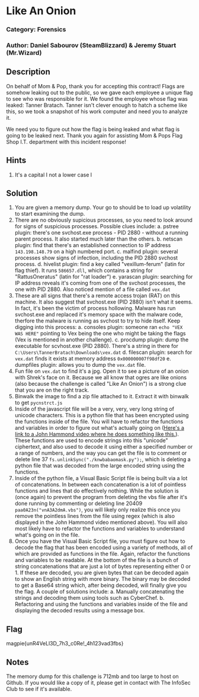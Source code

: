 # Like An Onion
### Category: Forensics
### Author: Daniel Sabourov (SteamBlizzard) & Jeremy Stuart (Mr.Wizard)

## Description
On behalf of Mom & Pop, thank you for accepting this contract!  Flags are somehow leaking out to the public, so we gave each employee a unique flag to see who was responsible for it.  We found the employee whose flag was leaked: Tanner Bratach.  Tanner isn't clever enough to hatch a scheme like this, so we took a snapshot of his work computer and  need you to analyze it.

We need you to figure out how the flag is being leaked and what flag is going to be leaked next.  Thank you again for assisting Mom & Pops Flag Shop I.T. department with this incident response!


## Hints
1. It's a capital I not a lower case l


## Solution
1. You are given a memory dump.  Your go to should be to load up volatility to start examining the dump.
2. There are no obviously supicious processes, so you need to look around for signs of suspicious processes.  Possible clues include:
    a. pstree plugin: there's one svchost.exe process - PID 2880 - without a running parent process.  It also started much later than the others.
    b. netscan plugin: find that there's an established connection to IP address `143.198.148.79` on a high numbered port.
    c. malfind plugin: several processes show signs of infection, including the PID 2880 svchost process.
    d. hivelist plugin: find a key called "vexillum-ferum" (latin for flag thief).  It runs `586657.dll`, which contains a string for "RattusOneratus" (latin for "rat loader")
    e. yarascan plugin: searching for IP address reveals it's coming from one of the svchost processes, the one with PID 2880.  Also noticed mention of a file called `vex.dat`
3. These are all signs that there's a remote access trojan (RAT) on this machine.  It also suggest that svchost.exe (PID 2880) isn't what it seems.  In fact, it's been the victim of process hollowing.  Malware has run svchost.exe and replaced it's memory space with the malware code, therfore the malware is running as svchost to try to hide itself.  Keep digging into this process:
    a. consoles plugin: someone ran `echo "VEX WAS HERE"` pointing to Vex being the one who might be taking the flags (Vex is mentioned in another challenge).
    c. procdump plugin: dump the executable for scvhost.exe (PID 2880).  There's a string in there for `C:\Users\TannerBratach\Downloads\vex.dat`
    d. filescan plugin: search for `vex.dat` finds it exists at memory address `0x000000007f98df20`
    e. dumpfiles plugin: allows you to dump the `vex.dat` file.
4. Fun file on `vex.dat` to find it's a jpg.  Open it to see a picture of an onion with Shrek's face on it.  Because we all know that ogres are like onions (also because the challenge is called "Like An Onion") is a strong clue that you are on the right track.
5. Binwalk the image to find a zip file attached to it.  Extract it with binwalk to get `pycnstrct.js`
6. Inside of the javascript file will be a very, very, very long string of unicode characters. This is a python file that has been encrypted using the functions inside of the file. You will have to refactor the functions and variables in order to figure out what's actually going on ([Here's a link to a John Hammond video where he does something like this.](https://www.youtube.com/watch?v=2wg4H9RMk3E)). These functions are used to encode strings into this "unicode" ciphertext, and also used to decode it using either a specified number or a range of numbers, and the way you can get the file is to comment or delete line 37 `fs.unlinkSync("./knwbabaomask.py");`, which is deleting a python file that was decoded from the large encoded string using the functions.
7. Inside of the python file, a Visual Basic Script file is being built via a lot of concatenations. In between each concatenation is a lot of pointless functions and lines that do effectively nothing. While the solution is (once again) to prevent the program from deleting the vbs file after it's done running by commenting or deleting line 20409 `paa0A23n("vnA3A2dmA.vbs")`, you will likely only realize this once you remove the pointless lines from the file using regex (which is also displayed in the John Hammond video mentioned above). You will also most likely have to refactor the functions and variables to understand what's going on in the file.
8. Once you have the Visual Basic Script file, you must figure out how to decode the flag that has been encoded using a variety of methods, all of which are provided as functions in the file. Again, refactor the functions and variables to be readable. At the bottom of the file is a bunch of string concatenations that are just a lot of bytes representing either 0 or 1. If these are decoded, you are given bytes that can be decoded again to show an English string with more binary. The binary may be decoded to get a Base64 string which, after being decoded, will finally give you the flag. A couple of solutions include:
    a. Manually concatenating the strings and decoding them using tools such as CyberChef.
    b. Refactoring and using the functions and variables inside of the file and displaying the decoded results using a message box.


## Flag
magpie{unR4VeLl3D_7h3_c0Re!_4h123vad3fbs}


## Notes
The memory dump for this challenge is 712mb and too large to host on Github.  If you would like a copy of it, please get in contact with The InfoSec Club to see if it's available.